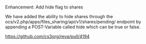 Enhancement: Add hide flag to shares

We have added the ability to hide shares through the
ocs/v2.php/apps/files_sharing/api/v1/shares/pending/ endpoint
by appending a POST-Variable called hide which can be true or false.

https://github.com/cs3org/reva/pull/4194
